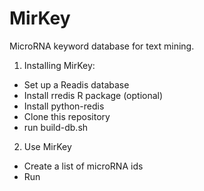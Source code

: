 MirKey
======

MicroRNA keyword database for text mining.

1. Installing MirKey:

- Set up a Readis database
- Install rredis R package (optional)
- Install python-redis
- Clone this repository
- run build-db.sh

2. Use MirKey

- Create a list of microRNA ids
- Run
